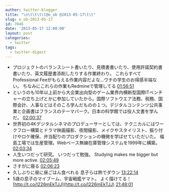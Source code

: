 ```yaml
---
author: twitter-blogger
title: "\n\t\t\t\t@o_ob @2013-05-17\t\t"
slug: o_ob-2013-05-17
id: 7046
date: '2013-05-17 12:00:00'
layout: post
categories:
  - twitter
tags:
  - twitter-digest
---
```


*   プロジェクトのバランスシート書いたり、見積書書いたり、使用許諾契約書書いたり、英文履歴書添削したりする作業終わり。 これらすべてProfessional Feeがもらえる作業内容だよな…ウチの学生のお得感半端ない。 ちなみにこれらの作業もRedmineで管理してる [01:56:51](http://twitter.com/o_ob/statuses/335076391815086080)
*   というのも10年以上前から大企業出向型のゲーム業界内横断型国際ITベンチャーの立ち上げとかに参加していたから。国際ソフトウエア法務、税務、国際会計、人事などはそのころ学んだものの１つ。デジタルコンテンツ公共事業と企画書はフランスのテーマパーク。日本の科学館では役人文書を学んだ。 [02:00:37](http://twitter.com/o_ob/statuses/335077337920049152)
*   世界初の4Kデジタルシネマのプロデューサーとしては、テクニカルにはワークフロー構築とドラマ映画撮影、夜間撮影、メイクやスタイリスト、振り付けやロケ確保、弁当配りのプロダクションの機微を学ばせていただいた。 福島工場では生産管理。Webベース無線在庫管理システムを1999年に構築。 [02:03:34](http://twitter.com/o_ob/statuses/335078080286707712)
*   人生いつだって研究。 いつだって勉強。 Studying makes me bigger but more active. [02:05:49](http://twitter.com/o_ob/statuses/335078647423721472)
*   さすがに寝る [02:06:23](http://twitter.com/o_ob/statuses/335078788557848578)
*   久しぶりに昼に昼ごはん食べれる 息子らは熱でダウン [13:22:14](http://twitter.com/o_ob/statuses/335248873721298946)
*   5歳の息子のマイブーム、宇宙戦艦ヤマト。 よく描けてる！ [http://t.co/I226mEkTJJ](http://t.co/I226mEkTJJ) [21:48:01](http://twitter.com/o_ob/statuses/335376156163469313)